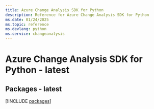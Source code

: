 ```yaml
---
title: Azure Change Analysis SDK for Python
description: Reference for Azure Change Analysis SDK for Python
ms.date: 01/24/2025
ms.topic: reference
ms.devlang: python
ms.service: changeanalysis
---
```

# Azure Change Analysis SDK for Python - latest
## Packages - latest
[!INCLUDE [packages](change-analysis-index.md)]